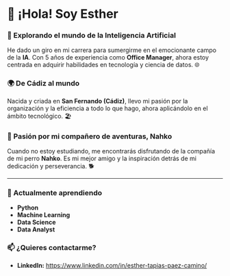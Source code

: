# 👋 ¡Hola! Soy Esther

### 🚀 Explorando el mundo de la **Inteligencia Artificial**
He dado un giro en mi carrera para sumergirme en el emocionante campo de la **IA**. Con 5 años de experiencia como **Office Manager**, ahora estoy centrada en adquirir habilidades en tecnología y ciencia de datos. 🌐

### 🌍 De Cádiz al mundo
Nacida y criada en **San Fernando (Cádiz)**, llevo mi pasión por la organización y la eficiencia a todo lo que hago, ahora aplicándolo en el ámbito tecnológico. 🏖️

### 🐾 Pasión por mi compañero de aventuras, Nahko
Cuando no estoy estudiando, me encontrarás disfrutando de la compañía de mi perro **Nahko**. Es mi mejor amigo y la inspiración detrás de mi dedicación y perseverancia. 🐕

---

### 🌱 Actualmente aprendiendo
- **Python**
- **Machine Learning**
- **Data Science**
- **Data Analyst**

### 📫 ¿Quieres contactarme?
- **LinkedIn:** https://www.linkedin.com/in/esther-tapias-paez-camino/
